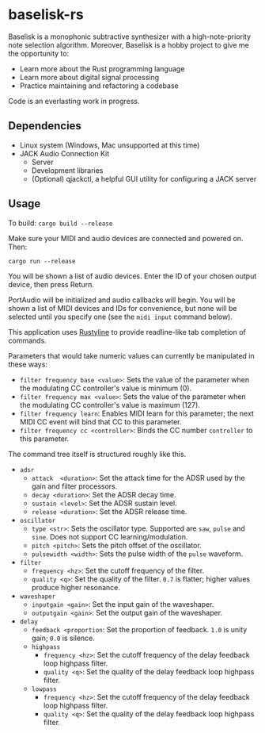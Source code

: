 # baselisk-rs
Baselisk is a monophonic subtractive synthesizer with a high-note-priority note selection algorithm. Moreover, Baselisk is a hobby project to give me the opportunity to:

* Learn more about the Rust programming language
* Learn more about digital signal processing
* Practice maintaining and refactoring a codebase

Code is an everlasting work in progress.

## Dependencies

- Linux system (Windows, Mac unsupported at this time)
- JACK Audio Connection Kit
  - Server
  - Development libraries
  - (Optional) qjackctl, a helpful GUI utility for configuring a JACK server

## Usage

To build: `cargo build --release`

Make sure your MIDI and audio devices are connected and powered on. Then:

`cargo run --release`

You will be shown a list of audio devices. Enter the ID of your chosen output device, then press Return.

PortAudio will be initialized and audio callbacks will begin. You will be shown a list of MIDI devices and IDs for convenience, but none will be selected until you specify one (see the `midi input` command below).

This application uses [Rustyline](https://github.com/kkawakam/rustyline) to provide readline-like tab completion of commands. 

Parameters that would take numeric values can currently be manipulated in these ways:

- `filter frequency base <value>`: Sets the value of the parameter when the modulating CC controller's value is minimum (0).
- `filter frequency max <value>`: Sets the value of the parameter when the modulating CC controller's value is maximum (127).
- `filter frequency learn`: Enables MIDI learn for this parameter; the next MIDI CC event will bind that CC to this parameter.
- `filter frequency cc <controller>`: Binds the CC number `controller` to this parameter.

The command tree itself is structured roughly like this.

- `adsr`
  - `attack  <duration>`: Set the attack time for the ADSR used by the gain and filter processors.
  - `decay <duration>`: Set the ADSR decay time.
  - `sustain <level>`: Set the ADSR sustain level.
  - `release <duration>`: Set the ADSR release time.
- `oscillator`
  - `type <str>`: Sets the oscillator type. Supported are `saw`, `pulse` and `sine`. Does not support CC learning/modulation.
  - `pitch <pitch>`: Sets the pitch offset of the oscillator.
  - `pulsewidth <width>`: Sets the pulse width of the `pulse` waveform.
- `filter`
  - `frequency <hz>`: Set the cutoff frequency of the filter.
  - `quality <q>`: Set the quality of the filter. `0.7` is flatter; higher values produce higher resonance.
- `waveshaper`
  - `inputgain <gain>`: Set the input gain of the waveshaper.
  - `outputgain <gain>`: Set the output gain of the waveshaper.
- `delay`
  - `feedback <proportion`: Set the proportion of feedback. `1.0` is unity gain; `0.0` is silence. 
  - `highpass`
    - `frequency <hz>`: Set the cutoff frequency of the delay feedback loop highpass filter.
    - `quality <q>`: Set the quality of the delay feedback loop highpass filter.
  - `lowpass`
    - `frequency <hz>`: Set the cutoff frequency of the delay feedback loop highpass filter.
    - `quality <q>`: Set the quality of the delay feedback loop highpass filter.
